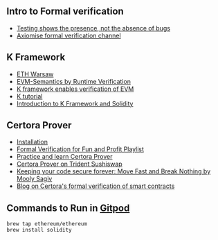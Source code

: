 ## Intro to Formal verification
- [Testing shows the presence, not the absence of bugs](https://www.youtube.com/watch?v=J4hwfTbfhVU) 
- [Axiomise formal verification channel](https://www.youtube.com/@axiomiseformalverification8045)


## K Framework
- [ETH Warsaw](https://www.youtube.com/watch?v=M_dYueOubBA)
- [EVM-Semantics by Runtime Verification](https://github.com/runtimeverification/evm-semantics)
- [K framework enables verification of EVM](https://runtimeverification.com/blog/k-framework-enables-verification-of-evm/)
- [K tutorial](https://kframework.org/k-distribution/k-tutorial/)
- [Introduction to K Framework and Solidity](https://www.youtube.com/watch?v=vegzI_v7d6Q)

## Certora Prover
- [Installation](https://docs.certora.com/en/latest/docs/user-guide/getting-started)
- [Formal Verification for Fun and Profit Playlist](https://www.youtube.com/watch?v=sdEfc-58CUE&list=PLKtu7wuOMP9XHbjAevkw2nL29YMubqEFj)
- [Practice and learn Certora Prover](https://demo.certora.com/)
- [Certora Prover on Trident Sushiswap](https://docs.certora.com/en/latest/docs/whitepaper/index.html#constant-product-pool)
- [Keeping your code secure forever: Move Fast and Break Nothing by Mooly Sagiv](https://www.youtube.com/watch?v=5XIWAB4NElU)
- [Blog on Certora's formal verification of smart contracts](https://dev.to/spalladino/a-look-into-formal-verification-of-smart-contracts-using-certora-3o8g)

## Commands to Run in [Gitpod](www.gitpod.io)
``` 
brew tap ethereum/ethereum
brew install solidity
```





